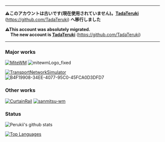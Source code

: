 
___

**⚠このアカウントは古いです(現在使用されていません)。[TadaTeruki](https://github.com/TadaTeruki)** (https://github.com/TadaTeruki) **へ移行しました** <br>

**⚠This account was absolutely migrated.** <br>
**&emsp;&nbsp;The new account is [TadaTeruki](https://github.com/TadaTeruki)** (https://github.com/TadaTeruki)<br>

___

### Major works

[![MiteWM](https://github-readme-stats.vercel.app/api/pin/?username=Perukii&repo=MiteWM)](https://github.com/Perukii/MiteWM)
![mitewmLogo_fixed](https://user-images.githubusercontent.com/57752033/89993531-d21aec00-dcc1-11ea-9c34-277f7a109c75.png)

[![TransportNetworkSimulator](https://github-readme-stats.vercel.app/api/pin/?username=Perukii&repo=TransportNetworkSimulator)](https://github.com/Perukii/TransportNetworkSimulator)
![B4F19908-34EE-4077-95C0-45FCA0D3DFD7](https://user-images.githubusercontent.com/57752033/131673982-11185eeb-28d5-4b06-b874-523ca65f72c3.png)

### Other works
[![CurtainRail](https://github-readme-stats.vercel.app/api/pin/?username=TadaTeruki&repo=CurtainRail)](https://github.com/TadaTeruki/CurtainRail)
[![sanmitsu-wm](https://github-readme-stats.vercel.app/api/pin/?username=Perukii&repo=sanmitsu-wm)](https://github.com/Perukii/sanmitsu-wm)

### Status

![Perukii's github stats](https://github-readme-stats.vercel.app/api?username=Perukii&show_icons=true&theme=radical)

[![Top Languages](https://github-readme-stats.vercel.app/api/top-langs/?username=Perukii&hide=html,shell,makefile)](https://github.com/anuraghazra/github-readme-stats)
